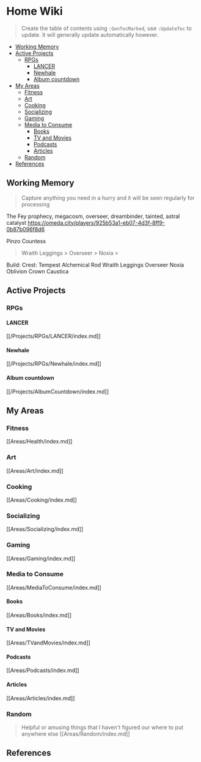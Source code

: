 # Home Wiki
> Create the table of contents using `:GenTocMarked`, use `:UpdateToc` to update. It will generally update automatically however.

<!-- vim-markdown-toc Marked -->

* [Working Memory](#working-memory)
* [Active Projects](#active-projects)
    * [RPGs](#rpgs)
        * [LANCER](#lancer)
        * [Newhale](#newhale)
        * [Album countdown](#album-countdown)
* [My Areas](#my-areas)
    * [Fitness](#fitness)
    * [Art](#art)
    * [Cooking](#cooking)
    * [Socializing](#socializing)
    * [Gaming](#gaming)
    * [Media to Consume](#media-to-consume)
        * [Books](#books)
        * [TV and Movies](#tv-and-movies)
        * [Podcasts](#podcasts)
        * [Articles](#articles)
    * [Random](#random)
* [References](#references)

<!-- vim-markdown-toc -->


## Working Memory
> Capture anything you need in a hurry and it will be seen regularly for processing

The Fey
prophecy, megacosm, overseer, dreambinder, tainted, astral catalyst
https://omeda.city/players/925b53a1-eb07-4d3f-8ff9-0b87b096f8d6

Pinzo Countess
 > Wraith Leggings > Overseer > Noxia >

Build:
Crest: Tempest
Alchemical Rod
Wraith Leggings
Overseer
Noxia
Oblivion Crown
Caustica

## Active Projects

### RPGs

#### LANCER
[[/Projects/RPGs/LANCER/index.md]]

#### Newhale
[[/Projects/RPGs/Newhale/index.md]]

#### Album countdown
[[/Projects/AlbumCountdown/index.md]]

## My Areas

### Fitness
[[Areas/Health/index.md]]

### Art
[[Areas/Art/index.md]]

### Cooking
[[Areas/Cooking/index.md]]

### Socializing
[[Areas/Socializing/index.md]]

### Gaming
[[Areas/Gaming/index.md]]


### Media to Consume
[[Areas/MediaToConsume/index.md]]

#### Books
[[Areas/Books/index.md]]

#### TV and Movies
[[Areas/TVandMovies/index.md]]

#### Podcasts
[[Areas/Podcasts/index.md]]

#### Articles
[[Areas/Articles/index.md]]


### Random
> Helpful or amusing things that I haven't figured our where to put anywhere else
[[Areas/Random/index.md]]


## References

